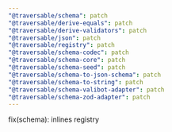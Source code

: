 ```yaml
---
"@traversable/schema": patch
"@traversable/derive-equals": patch
"@traversable/derive-validators": patch
"@traversable/json": patch
"@traversable/registry": patch
"@traversable/schema-codec": patch
"@traversable/schema-core": patch
"@traversable/schema-seed": patch
"@traversable/schema-to-json-schema": patch
"@traversable/schema-to-string": patch
"@traversable/schema-valibot-adapter": patch
"@traversable/schema-zod-adapter": patch
---
```


fix(schema): inlines registry
